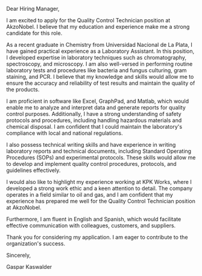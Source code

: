 Dear Hiring Manager,

I am excited to apply for the Quality Control Technician position at AkzoNobel. I believe that my education and experience make me a strong candidate for this role.

As a recent graduate in Chemistry from Universidad Nacional de La Plata, I have gained practical experience as a Laboratory Assistant. In this position, I developed expertise in laboratory techniques such as chromatography, spectroscopy, and microscopy. I am also well-versed in performing routine laboratory tests and procedures like bacteria and fungus culturing, gram staining, and PCR. I believe that my knowledge and skills would allow me to ensure the accuracy and reliability of test results and maintain the quality of the products.

I am proficient in software like Excel, GraphPad, and Matlab, which would enable me to analyze and interpret data and generate reports for quality control purposes. Additionally, I have a strong understanding of safety protocols and procedures, including handling hazardous materials and chemical disposal. I am confident that I could maintain the laboratory's compliance with local and national regulations.

I also possess technical writing skills and have experience in writing laboratory reports and technical documents, including Standard Operating Procedures (SOPs) and experimental protocols. These skills would allow me to develop and implement quality control procedures, protocols, and guidelines effectively.

I would also like to highlight my experience working at KPK Works, where I developed a strong work ethic and a keen attention to detail. The company operates in a field similar to oil and gas, and I am confident that my experience has prepared me well for the Quality Control Technician position at AkzoNobel.

Furthermore, I am fluent in English and Spanish, which would facilitate effective communication with colleagues, customers, and suppliers.

Thank you for considering my application. I am eager to contribute to the organization's success.

Sincerely,

Gaspar Kaswalder